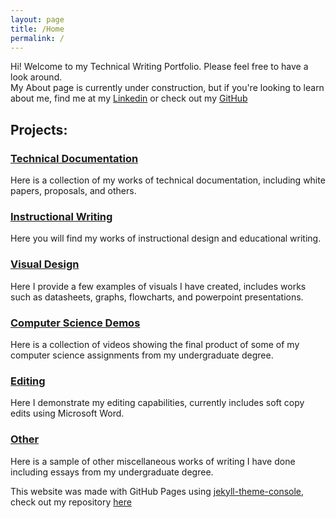 ```yaml
---
layout: page
title: /Home
permalink: /
---
```


Hi! Welcome to my Technical Writing Portfolio. Please feel free to have a look around. 
<br>
My About page is currently under construction, but if you're looking to learn about me, find me at my [Linkedin][linkedin] or check out my [GitHub][git]

## Projects:<br>

### [Technical Documentation][techdocs]

Here is a collection of my works of technical documentation, including white papers, proposals, and others.

### [Instructional Writing][instructions]

Here you will find my works of instructional design and educational writing.

### [Visual Design][visuals]

Here I provide a few examples of visuals I have created, includes works such as datasheets, graphs, flowcharts, and powerpoint presentations.

### [Computer Science Demos][csdemo]

Here is a collection of videos showing the final product of some of my computer science assignments from my undergraduate degree.

### [Editing]

Here I demonstrate my editing capabilities, currently includes soft copy edits using Microsoft Word.

### [Other]

Here is a sample of other miscellaneous works of writing I have done including essays from my undergraduate degree.
<br>


This website was made with GitHub Pages using [jekyll-theme-console][console], check out my repository [here][repo]<br>

[console]: https://b2a3e8.github.io/jekyll-theme-console-demo-light/
[repo]: https://github.com/unifiedtheories/unifiedtheories.github.io
[linkedin]: https://www.linkedin.com/in/simon-mcneely-b77b39268/
[git]: https://github.com/unifiedtheories

[techdocs]: https://unifiedtheories.github.io/techdocs
[instructions]: https://unifiedtheories.github.io/instructions
[visuals]: https://unifiedtheories.github.io/visuals
[csdemo]: https://unifiedtheories.github.io/csdemo
[editing]: https://unifiedtheories.github.io/editing
[other]: https://unifiedtheories.github.io/other

